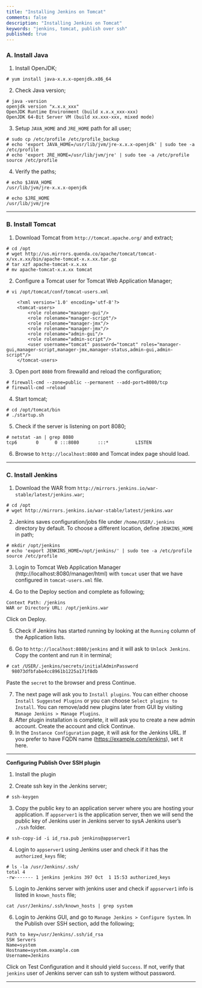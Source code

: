 ```yaml
---
title: "Installing Jenkins on Tomcat"
comments: false
description: "Installing Jenkins on Tomcat"
keywords: "jenkins, tomcat, publish over ssh"
published: true
---
```


### A. Install Java

1. Install OpenJDK;
```
# yum install java-x.x.x-openjdk.x86_64
```

2. Check Java version;
```
# java -version
openjdk version "x.x.x_xxx"
OpenJDK Runtime Environment (build x.x.x_xxx-xxx)
OpenJDK 64-Bit Server VM (build xx.xxx-xxx, mixed mode)
```

3. Setup `JAVA_HOME` and `JRE_HOME` path for all user;
```
# sudo cp /etc/profile /etc/profile_backup
# echo 'export JAVA_HOME=/usr/lib/jvm/jre-x.x.x-openjdk' | sudo tee -a /etc/profile
# echo 'export JRE_HOME=/usr/lib/jvm/jre' | sudo tee -a /etc/profile
source /etc/profile
```

4. Verify the paths;
```
# echo $JAVA_HOME
/usr/lib/jvm/jre-x.x.x-openjdk
```
```
# echo $JRE_HOME
/usr/lib/jvm/jre
```

---

### B. Install Tomcat

1. Download Tomcat from `http://tomcat.apache.org/` and extract;
```
# cd /opt
# wget http://us.mirrors.quenda.co/apache/tomcat/tomcat-x/vx.x.xx/bin/apache-tomcat-x.x.xx.tar.gz
# tar xzf apache-tomcat-x.x.xx
# mv apache-tomcat-x.x.xx tomcat
```

2. Configure a Tomcat user for Tomcat Web Application Manager;
```
# vi /opt/tomcat/conf/tomcat-users.xml
```    
```    
    <?xml version='1.0' encoding='utf-8'?>
    <tomcat-users>
        <role rolename="manager-gui"/>
        <role rolename="manager-script"/>
        <role rolename="manager-jmx"/>
        <role rolename="manager-jmx"/>
        <role rolename="admin-gui"/>
        <role rolename="admin-script"/>
        <user username="tomcat" password="tomcat" roles="manager-gui,manager-script,manager-jmx,manager-status,admin-gui,admin-script"/>
    </tomcat-users>
```

3. Open port `8080` from firewalld and reload the configuration;
```
# firewall-cmd --zone=public --permanent --add-port=8080/tcp
# firewall-cmd –reload
```

4. Start tomcat;
```
# cd /opt/tomcat/bin
# ./startup.sh
```

5. Check if the server is listening on port 8080;
```
# netstat -an | grep 8080
tcp6       0      0 :::8080       :::*          LISTEN
```

6. Browse to `http://localhost:8080` and Tomcat index page should load.

---

### C. Install Jenkins
1. Download the WAR from `http://mirrors.jenkins.io/war-stable/latest/jenkins.war`;
```
# cd /opt
# wget http://mirrors.jenkins.io/war-stable/latest/jenkins.war
```

2. Jenkins saves configuration/jobs file under `/home/USER/.jenkins` directory by default. To choose a different location, define `JENKINS_HOME` in path;
```
# mkdir /opt/jenkins
# echo 'export JENKINS_HOME=/opt/jenkins/' | sudo tee -a /etc/profile
source /etc/profile
```

3. Login to Tomcat Web Application Manager (http://localhost:8080/manager/html) with `tomcat` user that we have configured in `tomcat-users.xml` file.

4. Go to the Deploy section and complete as following;
```
Context Path: /jenkins
WAR or Directory URL: /opt/jenkins.war
```
Click on Deploy.

5. Check if Jenkins has started running by looking at the `Running` column of the Application lists.

6. Go to `http://localhost:8080/jenkins` and it will ask to `Unlock Jenkins`. Copy the content and run it in terminal;
```
# cat /USER/.jenkins/secrets/initialAdminPassword
  98073dfbfabe4cc8961b1225a171f8db
```
Paste the `secret` to the browser and press Continue.

7. The next page will ask you to `Install plugins`. You can either choose `Install Suggested Plugins` or you can choose `Select plugins to Install`. You can remove/add new plugins later from GUI by visiting `Manage Jenkins > Manage Plugins`.
8. After plugin installation is complete, it will ask you to create a new admin account. Create the account and click Continue.
9. In the `Instance Configuration` page, it will ask for the Jenkins URL. If you prefer to have FQDN name (https://example.com/jenkins), set it here.

---

**Configuring Publish Over SSH plugin**
1. Install the plugin

2. Create ssh key in the Jenkins server;
```
# ssh-keygen
```

3. Copy the public key to an application server where you are hosting your application. If `appserver1` is the application server, then we will send the public key of Jenkins user in Jenkins server to sysA Jenkins user’s `./ssh` folder.
```
# ssh-copy-id -i id_rsa.pub jenkins@appserver1 
```

4. Login to `appserver1` using Jenkins user and check if it has the `authorized_keys` file;
```
# ls -la /usr/Jenkins/.ssh/
total 4
-rw------- 1 jenkins jenkins 397 Oct  1 15:53 authorized_keys
```

5. Login to Jenkins server with jenkins user and check if `appserver1` info is listed in `known_hosts` file;
```
cat /usr/Jenkins/.ssh/known_hosts | grep system
```

6. Login to Jenkins GUI, and go to `Manage Jenkins > Configure System`. In the Publish over SSH section, add the following;
```
Path to key=/usr/Jenkins/.ssh/id_rsa
SSH Servers
Name=system
Hostname=system.example.com
Username=Jenkins
```
Click on Test Configuration and it should yield `Success`. If not, verify that `jenkins` user of Jenkins server can ssh to system without password.

---
